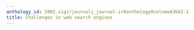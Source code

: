 ```yaml
---
anthology_id: 2002.sigirjournals_journal-ir0anthology0volumeA36A2.1
title: Challenges in web search engines
---
```

